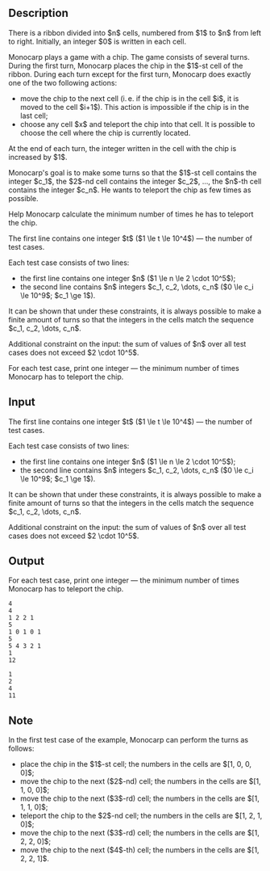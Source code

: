 ## Description

<div><p>There is a ribbon divided into $n$ cells, numbered from $1$ to $n$ from left to right. Initially, an integer $0$ is written in each cell.</p><p>Monocarp plays a game with a chip. The game consists of several turns. During the first turn, Monocarp places the chip in the $1$-st cell of the ribbon. During each turn <span class="tex-font-style-bf">except for the first turn</span>, Monocarp does <span class="tex-font-style-bf">exactly one</span> of the two following actions:</p><ul> <li> move the chip to the next cell (i. e. if the chip is in the cell $i$, it is moved to the cell $i+1$). This action is impossible if the chip is in the last cell; </li><li> choose any cell $x$ and teleport the chip into that cell. <span class="tex-font-style-bf">It is possible to choose the cell where the chip is currently located</span>. </li></ul><p>At the end of each turn, the integer written in the cell with the chip is increased by $1$.</p><p>Monocarp's goal is to make some turns so that the $1$-st cell contains the integer $c_1$, the $2$-nd cell contains the integer $c_2$, ..., the $n$-th cell contains the integer $c_n$. He wants to teleport the chip as few times as possible.</p><p>Help Monocarp calculate the minimum number of times he has to teleport the chip. </p></div><div class="input-specification"><p>The first line contains one integer $t$ ($1 \le t \le 10^4$) — the number of test cases.</p><p>Each test case consists of two lines: </p><ul> <li> the first line contains one integer $n$ ($1 \le n \le 2 \cdot 10^5$); </li><li> the second line contains $n$ integers $c_1, c_2, \dots, c_n$ ($0 \le c_i \le 10^9$; $c_1 \ge 1$). </li></ul><p>It can be shown that under these constraints, it is always possible to make a finite amount of turns so that the integers in the cells match the sequence $c_1, c_2, \dots, c_n$.</p><p>Additional constraint on the input: the sum of values of $n$ over all test cases does not exceed $2 \cdot 10^5$.</p></div><div class="output-specification"><p>For each test case, print one integer — the minimum number of times Monocarp has to teleport the chip.</p></div>

## Input

<p>The first line contains one integer $t$ ($1 \le t \le 10^4$) — the number of test cases.</p><p>Each test case consists of two lines: </p><ul> <li> the first line contains one integer $n$ ($1 \le n \le 2 \cdot 10^5$); </li><li> the second line contains $n$ integers $c_1, c_2, \dots, c_n$ ($0 \le c_i \le 10^9$; $c_1 \ge 1$). </li></ul><p>It can be shown that under these constraints, it is always possible to make a finite amount of turns so that the integers in the cells match the sequence $c_1, c_2, \dots, c_n$.</p><p>Additional constraint on the input: the sum of values of $n$ over all test cases does not exceed $2 \cdot 10^5$.</p>

## Output

<p>For each test case, print one integer — the minimum number of times Monocarp has to teleport the chip.</p>





```input1|2,3,6,7
4
4
1 2 2 1
5
1 0 1 0 1
5
5 4 3 2 1
1
12
```




```output1
1
2
4
11
```



## Note

<p>In the first test case of the example, Monocarp can perform the turns as follows:</p><ul> <li> place the chip in the $1$-st cell; the numbers in the cells are $[1, 0, 0, 0]$; </li><li> move the chip to the next ($2$-nd) cell; the numbers in the cells are $[1, 1, 0, 0]$; </li><li> move the chip to the next ($3$-rd) cell; the numbers in the cells are $[1, 1, 1, 0]$; </li><li> teleport the chip to the $2$-nd cell; the numbers in the cells are $[1, 2, 1, 0]$; </li><li> move the chip to the next ($3$-rd) cell; the numbers in the cells are $[1, 2, 2, 0]$; </li><li> move the chip to the next ($4$-th) cell; the numbers in the cells are $[1, 2, 2, 1]$. </li></ul>
